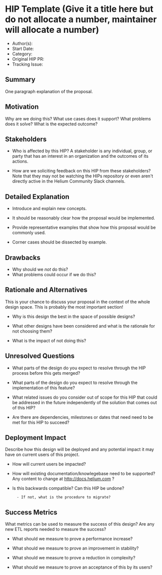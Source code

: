# HIP Template (Give it a title here but do not allocate a number, maintainer will allocate a number)

- Author(s): <!-- your GitHub @username -->
- Start Date: <!-- fill me in with today's date, YYYY-MM-DD -->
- Category: <!-- economic, technical, meta -->
- Original HIP PR: <!-- leave this empty; maintainer will fill in ID of this pull request -->
- Tracking Issue: <!-- leave this empty; maintainer will create a discussion issue -->

## Summary

One paragraph explanation of the proposal.

<!-- Read the content requests in all sections before starting to write any section. -->

## Motivation

Why are we doing this? What use cases does it support? What problems does it
solve? What is the expected outcome?

## Stakeholders

- Who is affected by this HIP? A stakeholder is any individual, group, or party
  that has an interest in an organization and the outcomes of its actions.

- How are we soliciting feedback on this HIP from these stakeholders? Note that
  they may not be watching the HIPs repository or even aren't directly active in
  the Helium Community Slack channels.

## Detailed Explanation

- Introduce and explain new concepts.

- It should be reasonably clear how the proposal would be implemented.

- Provide representative examples that show how this proposal would be commonly
  used.

- Corner cases should be dissected by example.

## Drawbacks

- Why should we _not_ do this?
- What problems could occur if we do this?

## Rationale and Alternatives

This is your chance to discuss your proposal in the context of the whole design
space. This is probably the most important section!

- Why is this design the best in the space of possible designs?

- What other designs have been considered and what is the rationale for not
  choosing them?

- What is the impact of not doing this?

## Unresolved Questions

- What parts of the design do you expect to resolve through the HIP process
  before this gets merged?

- What parts of the design do you expect to resolve through the implementation
  of this feature?

- What related issues do you consider out of scope for this HIP that could be
  addressed in the future independently of the solution that comes out of this
  HIP?

- Are there are dependencies, milestones or dates that need need to be met for
  this HIP to succeed?

## Deployment Impact

Describe how this design will be deployed and any potential impact it may have on
current users of this project.

- How will current users be impacted?

- How will existing documentation/knowlegebase need to be supported?
  Any content to change at <http://docs.helium.com> ?

- Is this backwards compatible?
  Can this HIP be undone?

        - If not, what is the procedure to migrate?

## Success Metrics

What metrics can be used to measure the success of this design?
Are any new ETL reports needed to measure the success?

- What should we measure to prove a performance increase?

- What should we measure to prove an improvement in stability?

- What should we measure to prove a reduction in complexity?

- What should we measure to prove an acceptance of this by its users?
